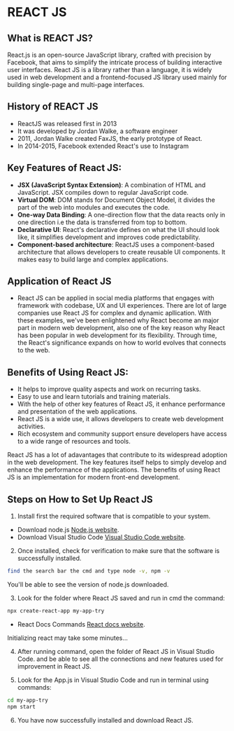 # REACT JS 

## What is REACT JS?

React.js is an open-source JavaScript library, crafted with precision by Facebook, that aims to simplify the intricate process of building interactive user interfaces. React JS is a library rather than a language, it is widely used in web development and a frontend-focused JS library used mainly for building single-page and multi-page interfaces.

## History of REACT JS
- ReactJS was released first in 2013
- It was developed by Jordan Walke, a software engineer 
- 2011, Jordan Walke created FaxJS, the early prototype of React.
- In 2014-2015, Facebook extended React's use to Instagram

## Key Features of React JS:
- **JSX (JavaScript Syntax Extension)**:
A combination of HTML and JavaScript. JSX compiles down to regular JavaScript code.
- **Virtual DOM**: 
DOM stands for Document Object Model, it divides the part of the web into modules and executes the code.
- **One-way Data Binding**:
A one-direction flow that the data reacts only in one direction i.e the data is transferred from top to bottom.
- **Declarative UI**:
React's declarative defines on what the UI should look like, it simplifies development and improves code predictability.
- **Component-based architecture**:
ReactJS uses a component-based architecture that allows developers to create reusable UI components. It makes easy to build large and complex applications.

## Application of React JS
- React JS can be applied in social media platforms that engages with framework with codebase, UX and UI experiences.
 There are lot of large companies use React JS for complex and dynamic apllication. With these examples, we've been enlightened 
 why React become an major part in modern web development, also one of the key reason why React has been popular in web development for its flexibility.
Through time, the React's significance expands on how to world evolves that connects to the web.


## Benefits of Using React JS:

- It helps to improve quality aspects and work on recurring tasks.
- Easy to use and learn tutorials and training materials.
- With the help of other key features of React JS, it enhance performance and presentation of the web applications.
- React JS is a wide use, it allows developers to create web development activities.
- Rich ecosystem and community support ensure developers have access to a wide range of resources and tools. 

React JS has a lot of adavantages that contribute to its widespread adoption in the web development. The key features itself helps to simply develop and enhance the performance of the applications.
The benefits of using React JS is an implementation for modern front-end development.

## Steps on How to Set Up React JS

1. Install first the required software that is compatible to your system.
- Download node.js [Node.js website](https://nodejs.org/).
- Download Visual Studio Code [Visual Studio Code website](https://code.visualstudio.com/).

2. Once installed, check for verification to make sure that the software is successfully installed.
```bash
find the search bar the cmd and type node -v, npm -v
```
You'll be able to see the version of node.js downloaded.

3. Look for the folder where React JS saved and run in cmd the command:
```bash
npx create-react-app my-app-try
```
- React Docs Commands [React docs website](https://legacy.reactjs.org/).

Initializing react may take some minutes...

4. After running command, open the folder of React JS in Visual Studio Code.
and be able to see all the connections and new features used for improvement in React JS.

5. Look for the App.js in Visual Studio Code and run in terminal using commands:
```bash
cd my-app-try
npm start
```
6. You have now successfully installed and download React JS.











